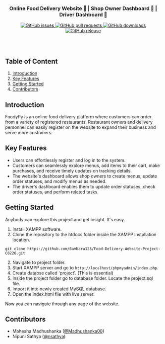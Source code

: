 <div align = "center">
  <image src="/image/good.png" alt ="">

</div>      

<h3 align="center">Online Food Delivery Website 🍔 | Shop Owner Dashboard 🛒 | Driver Dashboard 🚚</h3> 

<div align = "center">
    <a href="https://github.com/bambara123/Food-Delivery-Website-Project-C0226/issues">
        <img src="https://img.shields.io/github/issues/bambara123/Food-Delivery-Website-Project-C0226" alt="GitHub issues">
    </a>
    <a href="https://github.com/bambara123/Food-Delivery-Website-Project-C0226/pulls">
        <img src="https://img.shields.io/github/issues-pr/bambara123/Food-Delivery-Website-Project-C0226" alt="GitHub pull requests">
    </a>
    <a href="https://github.com/bambara123/Food-Delivery-Website-Project-C0226/releases">
        <img src="https://img.shields.io/github/downloads/bambara123/Food-Delivery-Website-Project-C0226/total" alt="GitHub downloads">
    </a>
    <a href="https://github.com/bambara123/Food-Delivery-Website-Project-C0226/releases">
        <img src="https://img.shields.io/github/v/release/bambara123/Food-Delivery-Website-Project-C0226" alt="GitHub release">
    </a>
</div>


<br></br>

## Table of Content

1. [Introduction](#introduction)
2. [Key Features](#key-features)
3. [Getting Started](#getting-started)
4. [Contributors](#contributors)

## Introduction
FoodyPy is an online food delivery platform where customers can order from a variety of registered restaurants. Restaurant owners and delivery personnel can easily register on the website to expand their business and serve more customers.

## Key Features

- Users can effortlessly register and log in to the system.
- Customers can seamlessly explore menus, add items to their cart, make purchases, and receive timely updates on tracking details.
- The website's dashboard allows shop owners to create menus, update order statuses, and modify menus as needed.
- The driver's dashboard enables them to update order statuses, check order statuses, and perform related tasks.
  

## Getting Started

Anybody can explore this project and get insight. It's easy.

1. Install XAMPP software.
2. Clone the repository to the htdocs folder inside the XAMPP installation location.
```
git clone https://github.com/Bambara123/Food-Delivery-Website-Project-C0226.git
```
2. Navigate to project folder.
3. Start XAMPP server and go to `http://localhost/phpmyadmin/index.php`.
4. Create databse called 'project'. (This is essential)
5. Inside the project folder go to database folder. Locate the project.sql file.
6. Import it into newly created MySQL database.
7. Open the index.html file with live server.

Now you can navigate through any page of the website.

## Contributors

- Mahesha Madhushanka ([@Madhushanka00](https://github.com/Madhushanka00)) 
- Nipuni Sathya ([@nsathya](https://github.com/janesmith))

